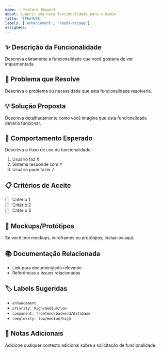 ```yaml
---
name: ✨ Feature Request
about: Sugerir uma nova funcionalidade para o GymGo
title: '[FEATURE] '
labels: ['enhancement', 'needs-triage']
assignees: ''
---
```


## ✨ Descrição da Funcionalidade

Descreva claramente a funcionalidade que você gostaria de ver implementada.

## 🎯 Problema que Resolve

Descreva o problema ou necessidade que esta funcionalidade resolveria.

## 💡 Solução Proposta

Descreva detalhadamente como você imagina que esta funcionalidade deveria funcionar.

## 🔄 Comportamento Esperado

Descreva o fluxo de uso da funcionalidade:

1. Usuário faz X
2. Sistema responde com Y
3. Usuário pode fazer Z

## 📋 Critérios de Aceite

- [ ] Critério 1
- [ ] Critério 2
- [ ] Critério 3

## 🎨 Mockups/Protótipos

Se você tem mockups, wireframes ou protótipos, inclua-os aqui.

## 📚 Documentação Relacionada

- Link para documentação relevante
- Referências a issues relacionadas

## 🏷️ Labels Sugeridas
- `enhancement`
- `priority: high/medium/low`
- `component: frontend/backend/database`
- `complexity: low/medium/high`

## 📝 Notas Adicionais

Adicione qualquer contexto adicional sobre a solicitação de funcionalidade.
